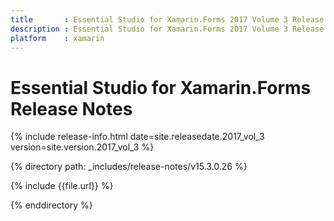 ```yaml
---
title       : Essential Studio for Xamarin.Forms 2017 Volume 3 Release Notes
description : Essential Studio for Xamarin.Forms 2017 Volume 3 Release Notes
platform    : xamarin
---
```


# Essential Studio for Xamarin.Forms Release Notes

{% include release-info.html date=site.releasedate.2017_vol_3 version=site.version.2017_vol_3 %} 

{% directory path: _includes/release-notes/v15.3.0.26 %}

{% include {{file.url}} %}

{% enddirectory %}